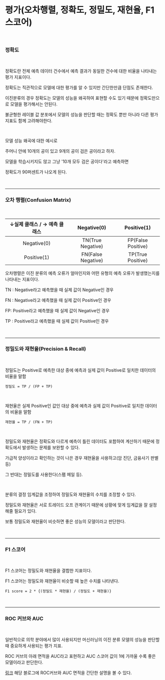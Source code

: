 # 평가(오차행렬, 정확도, 정밀도, 재현율, F1 스코어)

<br>

### 정확도

<br>

정확도란 전체 예측 데이터 건수에서 예측 결과가 동일한 건수에 대한 비율을 나타내는 평가 지표이다.

정확도는 직관적으로 모델에 대한 평가를 알 수 있지만 간단한만큼 단점도 존재한다.

이진분류의 경우 정확도는 모델의 성능을 왜곡하여 표현할 수도 있기 때문에 정확도만으로 모델을 평가해서는 안된다.

불균형한 레이블 값 분포에서 모델의 성능을 판단할 때는 정확도 뿐만 아니라 다른 평가 지표도 함께 고려해야한다.

<br>

모델 성능 왜곡에 대한 예시로

주머니 안에 10개의 공이 있고 9개의 공이 검은 공이라고 하자.

모델을 학습시키지도 않고 그냥 '10개 모두 검은 공이다'라고 예측하면

정확도가 90퍼센트가 나오게 된다.

<br>

---

### 오차 행렬(Confusion Matrix)

<br>

| ↓실제 클래스 / → 예측 클래스 |    Negative(0)     |    Positive(1)     |
| :--------------------------: | :----------------: | :----------------: |
|         Negative(0)          | TN(True Negative)  | FP(False Positive) |
|         Positive(1)          | FN(False Negative) | TP(True Positive)  |

오차행렬은 이진 분류의 예측 오류가 얼마인지와 어떤 유형의 예측 오류가 발생했는지를 나타내는 지표이다.

TN : Negative라고 예측했을 때 실제 값이 Negative인 경우

FN : Negative라고 예측했을 때 실제 값이 Positive인 경우

FP: Positive라고 예측했을 때 실제 값이 Negative인 경우

TP : Positive라고 예측했을 때 실제 값이 Positive인 경우

<br>

---

### 정밀도와 재현율(Precision & Recall)

<br>

정밀도는 Positive로 예측한 대상 중에 예측과 실제 값이 Positive로 일치한 데이터의 비율을 말함

``정밀도 = TP / (FP + TP)``

<br>

재현율은 실제 Positive인 값인 대상 중에 예측과 실제 값이 Positive로 일치한 데이터의 비율을 말함

``재현율 = TP / (FN + TP)``

<br>

정밀도와 재현율은 정확도와 다르게 예측이 틀린 데이터도 포함하여 계산하기 때문에 정확도에서 발생하는 문제를 보완할 수 있다.

가급적 양성이라고 확인하는 것이 나은 경우 재현율을 사용하고(암 진단, 금융사기 판별 등)

그 반대는 정밀도를 사용한다(스팸 메일 등).

<br>

분류의 결정 임계값을 조정하여 정밀도와 재현율의 수치를 조정할 수 있다.

정밀도와 재현율은 서로 트레이드 오프 관계이기 때문에 상황에 맞게 임계값을 잘 설정해줄 필요가 있다.

보통 정밀도와 재현율이 비슷하면 좋은 성능의 모델이라고 판단한다.

<br>

---

### F1 스코어

<br>

F1 스코어는 정밀도와 재현율을 결합한 지표이다. 

F1 스코어는 정밀도와 재현율이 비슷할 때 높은 수치를 나타낸다.

``F1 score = 2 * {(정밀도 * 재현율) / (정밀도 + 재현율)}``

<br>

---

### ROC 커브와 AUC

<br>

일반적으로 의학 분야에서 많이 사용되지만 머신러닝의 이진 분류 모델의 성능을 판단할 때 중요하게 사용되는 평가 지표.

ROC 커브의 아래 면적을 AUC라고 표현하고 AUC 스코어 값이 1에 가까울 수록 좋은 모델이라고 판단한다.

[링크](https://bioinfoblog.tistory.com/221) 해당 블로그에 ROC커브와 AUC 면적을 간단한 설명을 볼 수 있다.

